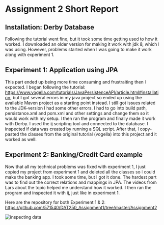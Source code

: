 # Assignment 2 Short Report

## Installation: Derby Database

Following the tutorial went fine, but it took some time getting used to how it worked. I downloaded an older version for making it work with jdk 8, which I was using. However, problems started when I was going to make it work along with experiment 1.

## Experiment 1: Application using JPA

This part ended up being more time consuming and frustraiting then I expected. I began following the tutorial: https://www.vogella.com/tutorials/JavaPersistenceAPI/article.html#installation, but I got several errors in my java project so ended up using the available Maven project as a starting point instead. I still got issues related to the JDK-version I had some other errors. I had to go into build path, persistance.xml and pom.xml and other settings and change them so it would work with my setup. I then ran the program and finally made it work with Derby. I used the ij scripting tool and connected to the database. I inspected if data was created by running a SQL script. After that, I copy-pasted the classes from the original tutorial (vogella) into this project and it worked as well.

## Experiment 2: Banking/Credit Card example

Now that all my technical problems was fixed with experiment 1, I just copied my project from experiment 1 and deleted all the classes so I could make the banking app. I took some time, but I got it done. The hardest part was to find out the correct relations and mappings in JPA. The videos from Lars about the topic helped me understand how it worked. I then ran the program and inspected it with ij, just like in experiment 1.

Here are the repository for both Experiment 1 & 2: https://github.com/571540/DAT250_Assignment1/tree/master/Assignment2

![inspecting data]()

